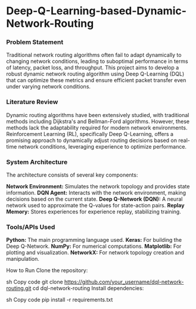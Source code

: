 # Deep-Q-Learning-based-Dynamic-Network-Routing
### Problem Statement
Traditional network routing algorithms often fail to adapt dynamically to changing network conditions, leading to suboptimal performance in terms of latency, packet loss, and throughput. This project aims to develop a robust dynamic network routing algorithm using Deep Q-Learning (DQL) that can optimize these metrics and ensure efficient packet transfer even under varying network conditions.
### Literature Review
Dynamic routing algorithms have been extensively studied, with traditional methods including Dijkstra's and Bellman-Ford algorithms. However, these methods lack the adaptability required for modern network environments. Reinforcement Learning (RL), specifically Deep Q-Learning, offers a promising approach to dynamically adjust routing decisions based on real-time network conditions, leveraging experience to optimize performance.
### System Architecture
The architecture consists of several key components:

**Network Environment:** Simulates the network topology and provides state information.
**DQN Agent:** Interacts with the network environment, making decisions based on the current state.
**Deep Q-Network (DQN):** A neural network used to approximate the Q-values for state-action pairs.
**Replay Memory:** Stores experiences for experience replay, stabilizing training.
### Tools/APIs Used
**Python:** The main programming language used.
**Keras:** For building the Deep Q-Network.
**NumPy:** For numerical computations.
**Matplotlib:** For plotting and visualization.
**NetworkX:** For network topology creation and manipulation.

How to Run
Clone the repository:

sh
Copy code
git clone https://github.com/your_username/dql-network-routing.git
cd dql-network-routing
Install dependencies:

sh
Copy code
pip install -r requirements.txt
